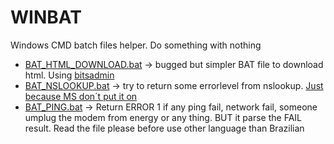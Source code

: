 # WINBAT
Windows CMD batch files helper. Do something with nothing

+ [BAT_HTML_DOWNLOAD.bat](https://raw.githubusercontent.com/eschuch/WINBAT/master/BAT_HTML_DOWNLOAD.bat) -> bugged but simpler BAT file to download html. Using [bitsadmin](https://docs.microsoft.com/en-us/windows/desktop/bits/bitsadmin-tool)
+ [BAT_NSLOOKUP.bat](https://raw.githubusercontent.com/eschuch/WINBAT/master/BAT_NSLOOKUP.bat) -> try to return some errorlevel from nslookup. [Just because MS don´t put it on](http://www.edugeek.net/forums/scripts/102506-how-do-i-put-nslookup-exit-status-into-variable-delprof2-exe-script.html)
+ [BAT_PING.bat](https://raw.githubusercontent.com/eschuch/WINBAT/master/BAT_PING.bat) -> Return ERROR 1 if any ping fail, network fail, someone umplug the modem from energy or any thing. BUT it parse the FAIL result. Read the file please before use other language than Brazilian
